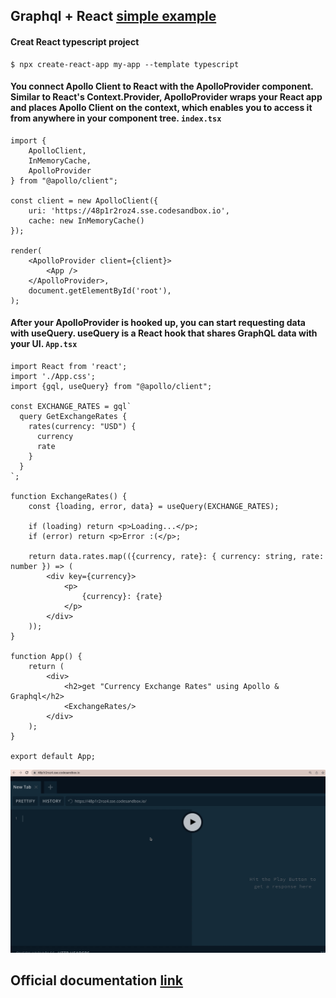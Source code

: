 Graphql + React [simple example](https://graphql-react-example.netlify.app/)
----

#### Creat React typescript project
```shell
$ npx create-react-app my-app --template typescript
```

#### You connect Apollo Client to React with the ApolloProvider component. Similar to React's Context.Provider, ApolloProvider wraps your React app and places Apollo Client on the context, which enables you to access it from anywhere in your component tree. `index.tsx`
```tsx
import {
    ApolloClient,
    InMemoryCache,
    ApolloProvider
} from "@apollo/client";

const client = new ApolloClient({
    uri: 'https://48p1r2roz4.sse.codesandbox.io',
    cache: new InMemoryCache()
});

render(
    <ApolloProvider client={client}>
        <App />
    </ApolloProvider>,
    document.getElementById('root'),
);
```

#### After your ApolloProvider is hooked up, you can start requesting data with useQuery. useQuery is a React hook that shares GraphQL data with your UI. `App.tsx`

```tsx
import React from 'react';
import './App.css';
import {gql, useQuery} from "@apollo/client";

const EXCHANGE_RATES = gql`
  query GetExchangeRates {
    rates(currency: "USD") {
      currency
      rate
    }
  }
`;

function ExchangeRates() {
    const {loading, error, data} = useQuery(EXCHANGE_RATES);

    if (loading) return <p>Loading...</p>;
    if (error) return <p>Error :(</p>;

    return data.rates.map(({currency, rate}: { currency: string, rate: number }) => (
        <div key={currency}>
            <p>
                {currency}: {rate}
            </p>
        </div>
    ));
}

function App() {
    return (
        <div>
            <h2>get "Currency Exchange Rates" using Apollo & Graphql</h2>
            <ExchangeRates/>
        </div>
    );
}

export default App;
```
![gif](gif.gif)

## Official documentation [link](https://www.apollographql.com/docs/react/get-started/)
